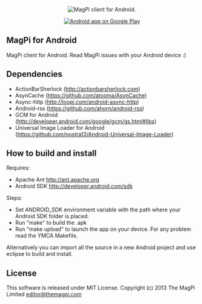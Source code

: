 <p align="center">
  <img src="https://raw.github.com/astagi/magpi-android/master/pub/TheMagPi.png" alt="MagPi client for Android."/>
</p>

<p align="center">
    <a href="https://play.google.com/store/apps/details?id=com.themagpi.android">
      <img alt="Android app on Google Play"
           src="https://developer.android.com/images/brand/en_app_rgb_wo_45.png" />
    </a>
</p>

MagPi for Android
-----------
MagPi client for Android. Read MagPi issues with your Android device :)

Dependencies
------------
- ActionBarSherlock (http://actionbarsherlock.com)
- AsynCache (https://github.com/atooma/AsynCache)
- Async-http (http://loopj.com/android-async-http)
- Android-rss (https://github.com/ahorn/android-rss)
- GCM for Android (http://developer.android.com/google/gcm/gs.html#libs)
- Universal Image Loader for Android (https://github.com/nostra13/Android-Universal-Image-Loader)

How to build and install
------------------------
Requires:

- Apache Ant http://ant.apache.org
- Android SDK http://developer.android.com/sdk

Steps:

- Set ANDROID_SDK environment variable with the path where your Android SDK folder is placed.
- Run "make" to build the .apk
- Run "make upload" to launch the app on your device. For any problem read the YMCA Makefile.

Alternatively you can import all the source in a new Android project and use eclipse to build and install.

License
-------
This software is released under MIT License. Copyright (c) 2013 The MagPi Limited <editor@themagpi.com>